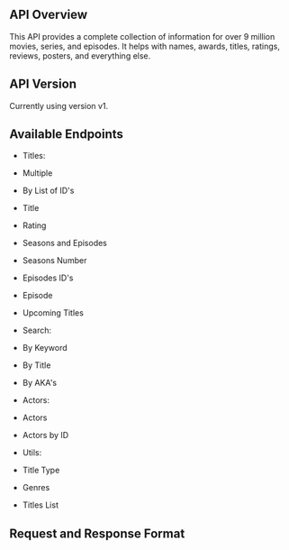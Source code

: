 ## API Overview
This API provides a complete collection of information for over 9 million movies, series, and episodes. It helps with names, awards, titles, ratings, reviews, posters, and everything else.
## API Version
Currently using version v1.
## Available Endpoints
- Titles:
 - Multiple
 - By List of ID's
 - Title
 - Rating
 - Seasons and Episodes
 - Seasons Number
 - Episodes ID's
 - Episode
 - Upcoming Titles

- Search:
 - By Keyword
 - By Title
 - By AKA's

- Actors:
 - Actors
 - Actors by ID

- Utils:
 - Title Type
 - Genres
 - Titles List

## Request and Response Format
